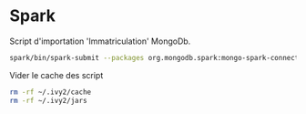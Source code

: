 # Spark

Script d'importation 'Immatriculation' MongoDb.
```bash
spark/bin/spark-submit --packages org.mongodb.spark:mongo-spark-connector_2.12:3.0.1   spark-app/mongo_test.py
```

Vider le cache des script
```bash
rm -rf ~/.ivy2/cache
rm -rf ~/.ivy2/jars
```